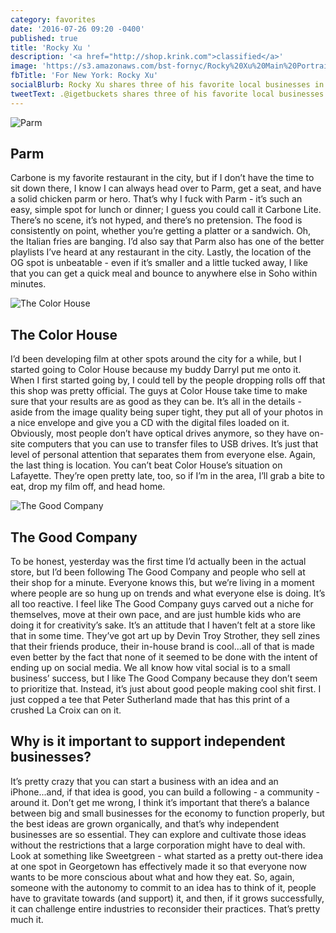 ```yaml
---
category: favorites
date: '2016-07-26 09:20 -0400'
published: true
title: 'Rocky Xu '
description: '<a href="http://shop.krink.com">classified</a>'
image: 'https://s3.amazonaws.com/bst-fornyc/Rocky%20Xu%20Main%20Portrait.jpg'
fbTitle: 'For New York: Rocky Xu'
socialBlurb: Rocky Xu shares three of his favorite local businesses in NYC.
tweetText: .@igetbuckets shares three of his favorite local businesses in NYC
---
```

![Parm](https://s3.amazonaws.com/bst-fornyc/Rocky%20Xu%20Parm.jpg)
## Parm
Carbone is my favorite restaurant in the city, but if I don’t have the time to sit down there, I know I can always head over to Parm, get a seat, and have a solid chicken parm or hero. That’s why I fuck with Parm - it’s such an easy, simple spot for lunch or dinner; I guess you could call it Carbone Lite. There’s no scene, it’s not hyped, and there’s no pretension. The food is consistently on point, whether you’re getting a platter or a sandwich. Oh, the Italian fries are banging. I’d also say that Parm also has one of the better playlists I’ve heard at any restaurant in the city. Lastly, the location of the OG spot is unbeatable - even if it’s smaller and a little tucked away, I like that you can get a quick meal and bounce to anywhere else in Soho within minutes. 

![The Color House](https://s3.amazonaws.com/bst-fornyc/Rocky%20Xu%20Color%20House.jpg)
## The Color House
I’d been developing film at other spots around the city for a while, but I started going to Color House because my buddy Darryl put me onto it. When I first started going by, I could tell by the people dropping rolls off that this shop was pretty official. The guys at Color House take time to make sure that your results are as good as they can be. It’s all in the details - aside from the image quality being super tight, they put all of your photos in a nice envelope and give you a CD with the digital files loaded on it. Obviously, most people don’t have optical drives anymore, so they have on-site computers that you can use to transfer files to USB drives. It’s just that level of personal attention that separates them from everyone else. Again, the last thing is location. You can’t beat Color House’s situation on Lafayette. They’re open pretty late, too, so if I’m in the area, I’ll grab a bite to eat, drop my film off, and head home.  

![The Good Company](https://s3.amazonaws.com/bst-fornyc/Rocky%20Xu%20The%20Good%20Company.jpg)
## The Good Company
To be honest, yesterday was the first time I’d actually been in the actual store, but I’d been following The Good Company and people who sell at their shop for a minute. Everyone knows this, but we’re living in a moment where people are so hung up on trends and what everyone else is doing. It’s all too reactive. I feel like The Good Company guys carved out a niche for themselves, move at their own pace, and are just humble kids who are doing it for creativity’s sake. It’s an attitude that I haven’t felt at a store like that in some time. They’ve got art up by Devin Troy Strother, they sell zines that their friends produce, their in-house brand is cool...all of that is made even better by the fact that none of it seemed to be done with the intent of ending up on social media. We all know how vital social is to a small business’ success, but I like The Good Company because they don’t seem to prioritize that. Instead, it’s just about good people making cool shit first. I just copped a tee that Peter Sutherland made that has this print of a crushed La Croix can on it.

## Why is it important to support independent businesses?
It’s pretty crazy that you can start a business with an idea and an iPhone...and, if that idea is good, you can build a following - a community - around it. Don’t get me wrong, I think it’s important that there’s a balance between big and small businesses for the economy to function properly, but the best ideas are grown organically, and that’s why independent businesses are so essential. They can explore and cultivate those ideas without the restrictions that a large corporation might have to deal with. Look at something like Sweetgreen - what started as a pretty out-there idea at one spot in Georgetown has effectively made it so that everyone now wants to be more conscious about what and how they eat. So, again, someone with the autonomy to commit to an idea has to think of it, people have to gravitate towards (and support) it, and then, if it grows successfully, it can challenge entire industries to reconsider their practices. That’s pretty much it.
